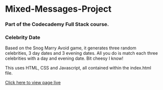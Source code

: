 # Mixed-Messages-Project
### Part of the Codecademy Full Stack course.

### Celebrity Date

Based on the Snog Marry Avoid game, it generates three random celebrities, 3 day dates and 3 evening dates. All you do is match each three celebrities with a day and evening date. Bit cheesy I know!

This uses HTML, CSS and Javascript, all contained within the index.html file.

[Click here to view page live](https://jamesharradon.github.io/)
